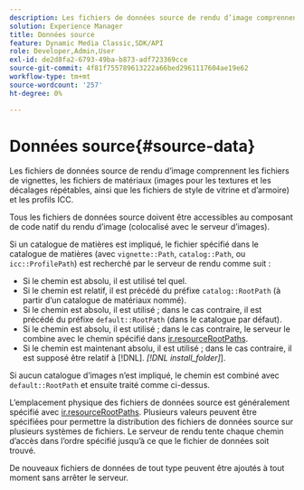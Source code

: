 ```yaml
---
description: Les fichiers de données source de rendu d’image comprennent les fichiers de vignettes, les fichiers de matériaux (images pour les textures et les décalages répétables, ainsi que les fichiers de style de vitrine et d’armoire) et les profils ICC.
solution: Experience Manager
title: Données source
feature: Dynamic Media Classic,SDK/API
role: Developer,Admin,User
exl-id: de2d8fa2-6793-49ba-b873-adf723369cce
source-git-commit: 4f81f755789613222a66bed2961117604ae19e62
workflow-type: tm+mt
source-wordcount: '257'
ht-degree: 0%

---
```


# Données source{#source-data}

Les fichiers de données source de rendu d’image comprennent les fichiers de vignettes, les fichiers de matériaux (images pour les textures et les décalages répétables, ainsi que les fichiers de style de vitrine et d’armoire) et les profils ICC.

Tous les fichiers de données source doivent être accessibles au composant de code natif du rendu d’image (colocalisé avec le serveur d’images).

Si un catalogue de matières est impliqué, le fichier spécifié dans le catalogue de matières (avec `vignette::Path`, `catalog::Path`, ou `icc::ProfilePath`) est recherché par le serveur de rendu comme suit :

* Si le chemin est absolu, il est utilisé tel quel.
* Si le chemin est relatif, il est précédé du préfixe `catalog::RootPath` (à partir d’un catalogue de matériaux nommé).
* Si le chemin est absolu, il est utilisé ; dans le cas contraire, il est précédé du préfixe `default::RootPath` (dans le catalogue par défaut).
* Si le chemin est absolu, il est utilisé ; dans le cas contraire, le serveur le combine avec le chemin spécifié dans [ir.resourceRootPaths](../../../../../../ir-api/server-admin/image-rendering-api-ref/c-ir-server-administration/c-ir-configuration-settings-reference/c-ir-resource-root-folders.md#concept-39a34d2239934079bb396e1bf568a9c2).
* Si le chemin est maintenant absolu, il est utilisé ; dans le cas contraire, il est supposé être relatif à [!DNL].  *[!DNL install_folder]*].

Si aucun catalogue d’images n’est impliqué, le chemin est combiné avec `default::RootPath` et ensuite traité comme ci-dessus.

L’emplacement physique des fichiers de données source est généralement spécifié avec [ir.resourceRootPaths](../../../../../../ir-api/server-admin/image-rendering-api-ref/c-ir-server-administration/c-ir-configuration-settings-reference/c-ir-resource-root-folders.md#concept-39a34d2239934079bb396e1bf568a9c2). Plusieurs valeurs peuvent être spécifiées pour permettre la distribution des fichiers de données source sur plusieurs systèmes de fichiers. Le serveur de rendu tente chaque chemin d’accès dans l’ordre spécifié jusqu’à ce que le fichier de données soit trouvé.

De nouveaux fichiers de données de tout type peuvent être ajoutés à tout moment sans arrêter le serveur.
